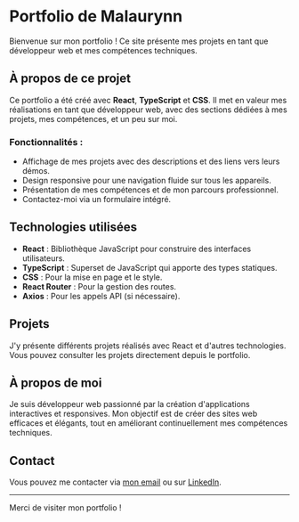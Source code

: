 # Portfolio de Malaurynn

Bienvenue sur mon portfolio ! Ce site présente mes projets en tant que développeur web et mes compétences techniques.

## À propos de ce projet

Ce portfolio a été créé avec **React**, **TypeScript** et **CSS**. Il met en valeur mes réalisations en tant que développeur web, avec des sections dédiées à mes projets, mes compétences, et un peu sur moi.

### Fonctionnalités :

- Affichage de mes projets avec des descriptions et des liens vers leurs démos.
- Design responsive pour une navigation fluide sur tous les appareils.
- Présentation de mes compétences et de mon parcours professionnel.
- Contactez-moi via un formulaire intégré.

## Technologies utilisées

- **React** : Bibliothèque JavaScript pour construire des interfaces utilisateurs.
- **TypeScript** : Superset de JavaScript qui apporte des types statiques.
- **CSS** : Pour la mise en page et le style.
- **React Router** : Pour la gestion des routes.
- **Axios** : Pour les appels API (si nécessaire).

## Projets

J'y présente différents projets réalisés avec React et d'autres technologies. Vous pouvez consulter les projets directement depuis le portfolio.

## À propos de moi

Je suis développeur web passionné par la création d'applications interactives et responsives. Mon objectif est de créer des sites web efficaces et élégants, tout en améliorant continuellement mes compétences techniques.

## Contact

Vous pouvez me contacter via [mon email](mailto:malaury.nn1@gmail.com) ou sur [LinkedIn](https://www.linkedin.com/in/malaurynn).

---

Merci de visiter mon portfolio !

